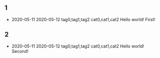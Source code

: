 ## 1
* 2020-05-11 2020-05-12 tag0,tag1,tag2 cat0,cat1,cat2 Hello world! First!
## 2
* 2020-05-11 2020-05-12 tag0,tag1,tag2 cat0,cat1,cat2 Hello world! Second!
